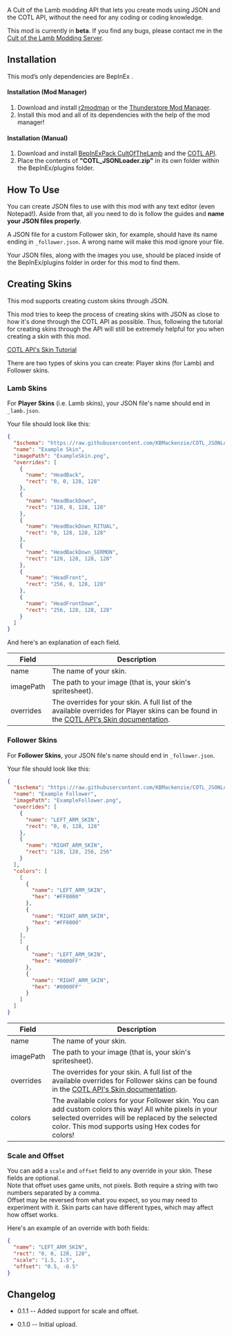 A Cult of the Lamb modding API that lets you create mods using JSON and the COTL API, without the need for any coding or coding knowledge.

This mod is currently in **beta**. If you find any bugs, please contact me in the [Cult of the Lamb Modding Server](https://discord.gg/jZ2DytX3TX).

## Installation
This mod’s only dependencies are BepInEx .

#### Installation (Mod Manager)
1. Download and install [r2modman](https://thunderstore.io/package/ebkr/r2modman/) or the [Thunderstore Mod Manager](https://www.overwolf.com/app/Thunderstore-Thunderstore_Mod_Manager).
2. Install this mod and all of its dependencies with the help of the mod manager! 

#### Installation (Manual)
1. Download and install [BepInExPack CultOfTheLamb](https://cult-of-the-lamb.thunderstore.io/package/BepInEx/BepInExPack_CultOfTheLamb/) and the [COTL API](https://cult-of-the-lamb.thunderstore.io/package/xhayper/COTL_API/).
3. Place the contents of **"COTL_JSONLoader.zip"** in its own folder within the BepInEx/plugins folder.

## How To Use
You can create JSON files to use with this mod with any text editor (even Notepad!). Aside from that, all you need to do is follow the guides and **name your JSON files properly**.  

A JSON file for a custom Follower skin, for example, should have its name ending in `_follower.json`. A wrong name will make this mod ignore your file.

Your JSON files, along with the images you use, should be placed inside of the BepInEx/plugins folder in order for this mod to find them.

## Creating Skins
This mod supports creating custom skins through JSON.

This mod tries to keep the process of creating skins with JSON as close to how it's done through the COTL API as possible. Thus, following the tutorial for creating skins through the API will still be extremely helpful for you when creating a skin with this mod.

[COTL API's Skin Tutorial](https://cotl-api.vercel.app/skins)

There are two types of skins you can create: Player skins (for Lamb) and Follower skins.

### Lamb Skins
For **Player Skins** (i.e. Lamb skins), your JSON file's name should end in `_lamb.json`.

Your file should look like this:
```json
{
  "$schema": "https://raw.githubusercontent.com/KBMackenzie/COTL_JSONLoader/master/schema/lamb-skin.json",
  "name": "Example Skin",
  "imagePath": "ExampleSkin.png",
  "overrides": [
    {
      "name": "HeadBack",
      "rect": "0, 0, 128, 128"
    },
    {
      "name": "HeadBackDown",
      "rect": "128, 0, 128, 128"
    },
    {
      "name": "HeadBackDown_RITUAL",
      "rect": "0, 128, 128, 128"
    },
    {
      "name": "HeadBackDown_SERMON",
      "rect": "128, 128, 128, 128"
    },
    {
      "name": "HeadFront",
      "rect": "256, 0, 128, 128"
    },
    {
      "name": "HeadFrontDown",
      "rect": "256, 128, 128, 128"
    }
  ]
}
```

And here's an explanation of each field.

| Field     | Description                                                                                                                                                                  |
|-----------|------------------------------------------------------------------------------------------------------------------------------------------------------------------------------|
| name      | The name of your skin.                                                                                                                                                       |
| imagePath | The path to your image (that is, your skin's spritesheet).                                                                                                                   |
| overrides | The overrides for your skin. A full list of the available overrides for Player skins can be found in the [COTL API's Skin documentation](https://cotl-api.vercel.app/skins). |


### Follower Skins
For **Follower Skins**, your JSON file's name should end in `_follower.json`.

Your file should look like this:
```json
{
  "$schema": "https://raw.githubusercontent.com/KBMackenzie/COTL_JSONLoader/master/schema/follower-skin.json",
  "name": "Example Follower",
  "imagePath": "ExampleFollower.png",
  "overrides": [
    {
      "name": "LEFT_ARM_SKIN",
      "rect": "0, 0, 128, 128"
    },
    {
      "name": "RIGHT_ARM_SKIN",
      "rect": "128, 128, 256, 256"
    }
  ],
  "colors": [
    [
      {
        "name": "LEFT_ARM_SKIN",
        "hex": "#FF0000"
      },
      {
        "name": "RIGHT_ARM_SKIN",
        "hex": "#FF0000"
      }
    ],
    [
      {
        "name": "LEFT_ARM_SKIN",
        "hex": "#0000FF"
      },
      {
        "name": "RIGHT_ARM_SKIN",
        "hex": "#0000FF"
      }
    ]
  ]
}
```

| Field     | Description                                                                                                                                                                                                        |
|-----------|--------------------------------------------------------------------------------------------------------------------------------------------------------------------------------------------------------------------|
| name      | The name of your skin.                                                                                                                                                                                             |
| imagePath | The path to your image (that is, your skin's spritesheet).                                                                                                                                                         |
| overrides | The overrides for your skin. A full list of the available overrides for Follower skins can be found in the [COTL API's Skin documentation](https://cotl-api.vercel.app/skins).                                     |
| colors    | The available colors for your Follower skin. You can add custom colors this way! All white pixels in your selected overrides will be replaced by the selected color. This mod supports using Hex codes for colors! |

### Scale and Offset
You can add a `scale` and `offset` field to any override in your skin. These fields are optional.  
Note that offset uses game units, not pixels. Both require a string with two numbers separated by a comma.  
Offset may be reversed from what you expect, so you may need to experiment with it. Skin parts can have different types, which may affect how offset works.

Here's an example of an override with both fields:
```json
{
  "name": "LEFT_ARM_SKIN",
  "rect": "0, 0, 128, 128",
  "scale": "1.5, 1.5",
  "offset": "0.5, -0.5"
}
```

## Changelog
- 0.1.1 -- Added support for scale and offset.

- 0.1.0 -- Initial upload.